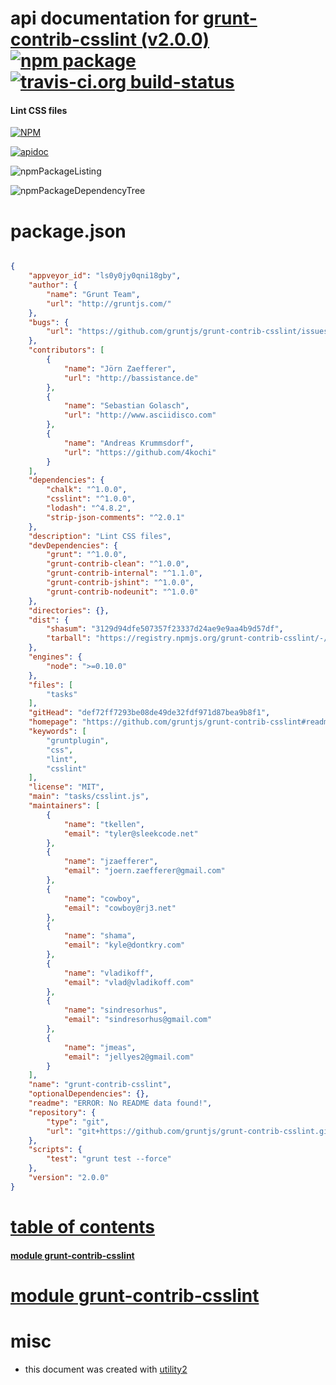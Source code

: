 # api documentation for  [grunt-contrib-csslint (v2.0.0)](https://github.com/gruntjs/grunt-contrib-csslint#readme)  [![npm package](https://img.shields.io/npm/v/npmdoc-grunt-contrib-csslint.svg?style=flat-square)](https://www.npmjs.org/package/npmdoc-grunt-contrib-csslint) [![travis-ci.org build-status](https://api.travis-ci.org/npmdoc/node-npmdoc-grunt-contrib-csslint.svg)](https://travis-ci.org/npmdoc/node-npmdoc-grunt-contrib-csslint)
#### Lint CSS files

[![NPM](https://nodei.co/npm/grunt-contrib-csslint.png?downloads=true)](https://www.npmjs.com/package/grunt-contrib-csslint)

[![apidoc](https://npmdoc.github.io/node-npmdoc-grunt-contrib-csslint/build/screenCapture.buildNpmdoc.browser._2Fhome_2Ftravis_2Fbuild_2Fnpmdoc_2Fnode-npmdoc-grunt-contrib-csslint_2Ftmp_2Fbuild_2Fapidoc.html.png)](https://npmdoc.github.io/node-npmdoc-grunt-contrib-csslint/build/apidoc.html)

![npmPackageListing](https://npmdoc.github.io/node-npmdoc-grunt-contrib-csslint/build/screenCapture.npmPackageListing.svg)

![npmPackageDependencyTree](https://npmdoc.github.io/node-npmdoc-grunt-contrib-csslint/build/screenCapture.npmPackageDependencyTree.svg)



# package.json

```json

{
    "appveyor_id": "ls0y0jy0qni18gby",
    "author": {
        "name": "Grunt Team",
        "url": "http://gruntjs.com/"
    },
    "bugs": {
        "url": "https://github.com/gruntjs/grunt-contrib-csslint/issues"
    },
    "contributors": [
        {
            "name": "Jörn Zaefferer",
            "url": "http://bassistance.de"
        },
        {
            "name": "Sebastian Golasch",
            "url": "http://www.asciidisco.com"
        },
        {
            "name": "Andreas Krummsdorf",
            "url": "https://github.com/4kochi"
        }
    ],
    "dependencies": {
        "chalk": "^1.0.0",
        "csslint": "^1.0.0",
        "lodash": "^4.8.2",
        "strip-json-comments": "^2.0.1"
    },
    "description": "Lint CSS files",
    "devDependencies": {
        "grunt": "^1.0.0",
        "grunt-contrib-clean": "^1.0.0",
        "grunt-contrib-internal": "^1.1.0",
        "grunt-contrib-jshint": "^1.0.0",
        "grunt-contrib-nodeunit": "^1.0.0"
    },
    "directories": {},
    "dist": {
        "shasum": "3129d94dfe507357f23337d24ae9e9aa4b9d57df",
        "tarball": "https://registry.npmjs.org/grunt-contrib-csslint/-/grunt-contrib-csslint-2.0.0.tgz"
    },
    "engines": {
        "node": ">=0.10.0"
    },
    "files": [
        "tasks"
    ],
    "gitHead": "def72ff7293be08de49de32fdf971d87bea9b8f1",
    "homepage": "https://github.com/gruntjs/grunt-contrib-csslint#readme",
    "keywords": [
        "gruntplugin",
        "css",
        "lint",
        "csslint"
    ],
    "license": "MIT",
    "main": "tasks/csslint.js",
    "maintainers": [
        {
            "name": "tkellen",
            "email": "tyler@sleekcode.net"
        },
        {
            "name": "jzaefferer",
            "email": "joern.zaefferer@gmail.com"
        },
        {
            "name": "cowboy",
            "email": "cowboy@rj3.net"
        },
        {
            "name": "shama",
            "email": "kyle@dontkry.com"
        },
        {
            "name": "vladikoff",
            "email": "vlad@vladikoff.com"
        },
        {
            "name": "sindresorhus",
            "email": "sindresorhus@gmail.com"
        },
        {
            "name": "jmeas",
            "email": "jellyes2@gmail.com"
        }
    ],
    "name": "grunt-contrib-csslint",
    "optionalDependencies": {},
    "readme": "ERROR: No README data found!",
    "repository": {
        "type": "git",
        "url": "git+https://github.com/gruntjs/grunt-contrib-csslint.git"
    },
    "scripts": {
        "test": "grunt test --force"
    },
    "version": "2.0.0"
}
```



# <a name="apidoc.tableOfContents"></a>[table of contents](#apidoc.tableOfContents)

#### [module grunt-contrib-csslint](#apidoc.module.grunt-contrib-csslint)



# <a name="apidoc.module.grunt-contrib-csslint"></a>[module grunt-contrib-csslint](#apidoc.module.grunt-contrib-csslint)



# misc
- this document was created with [utility2](https://github.com/kaizhu256/node-utility2)
